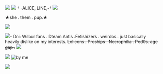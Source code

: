 ![](https://files.catbox.moe/y55bvf.png)
![](https://files.catbox.moe/sl7165.png)
† -ALICE, LINE,-† ![](https://files.catbox.moe/mpveh5.gif)

  ★she . them . pup.★

![](https://files.catbox.moe/sl7165.png)

![](https://files.catbox.moe/eu2kpx.gif)- Dni: Wilbur fans . Dteam Antis .Fetishizers . weirdos . just basically heavily dislike on my interests.  ~~Lolicons . Proships . Necrophilia . Ped0s. age gap .~~
![](https://files.catbox.moe/eu2kpx.gif)

 ![](https://files.catbox.moe/bj56lf.gif)
![by me](https://files.catbox.moe/1oxpyn.gif)

![](https://files.catbox.moe/pct622.png)


